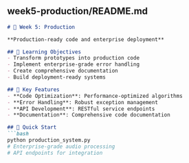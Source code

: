 ## week5-production/README.md
```markdown
# 🚀 Week 5: Production

**Production-ready code and enterprise deployment**

## 🎯 Learning Objectives
- Transform prototypes into production code
- Implement enterprise-grade error handling
- Create comprehensive documentation
- Build deployment-ready systems

## 🔧 Key Features
- **Code Optimization**: Performance-optimized algorithms
- **Error Handling**: Robust exception management
- **API Development**: RESTful service endpoints
- **Documentation**: Comprehensive code documentation

## 🚀 Quick Start
```bash
python production_system.py
# Enterprise-grade audio processing
# API endpoints for integration
